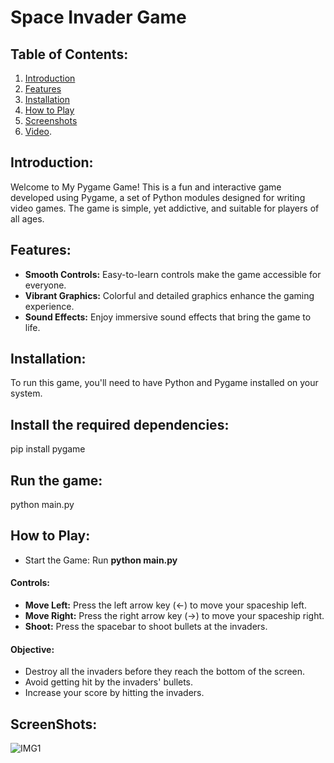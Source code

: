 # Space Invader Game

## Table of Contents:
1. [Introduction](#introduction)
2. [Features](#features)
3. [Installation](#installation)
4. [How to Play](#how-to-play)
5. [Screenshots](#screenshots)
6. [Video](#video).

## Introduction:
Welcome to My Pygame Game! This is a fun and interactive game developed using Pygame, a set of Python modules designed for writing video games. The game is simple, yet addictive, and suitable for players of all ages.

## Features:
- **Smooth Controls:** Easy-to-learn controls make the game accessible for everyone.
- **Vibrant Graphics:** Colorful and detailed graphics enhance the gaming experience.
- **Sound Effects:** Enjoy immersive sound effects that bring the game to life.

## Installation:
To run this game, you'll need to have Python and Pygame installed on your system.

## Install the required dependencies:
pip install pygame

## Run the game:
python main.py

## How to Play:

- Start the Game: Run **python main.py** 

#### Controls:

- **Move Left:**  Press the left arrow key (←) to move your spaceship left.
- **Move Right:** Press the right arrow key (→) to move your spaceship right.
-  **Shoot:**     Press the spacebar to shoot bullets at the invaders.

#### Objective:
-  Destroy all the invaders before they reach the bottom of the screen.
-  Avoid getting hit by the invaders' bullets.
-  Increase your score by hitting the invaders.

## ScreenShots:

![IMG1](https://github.com/user-attachments/assets/9f332b4e-618d-4566-aa5b-fa56fce4fae2)














